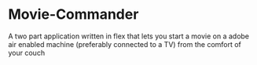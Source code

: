 Movie-Commander
===============

A two part application written in flex that lets you start a movie on a adobe air enabled machine (preferably connected to a TV) from the comfort of your couch
